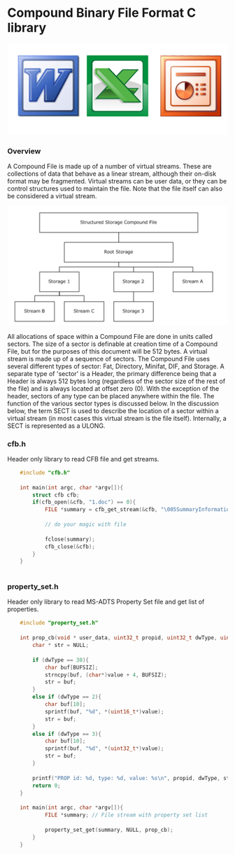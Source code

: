 # Compound Binary File Format C library

![ico](ico.png)

### Overview

A Compound File is made up of a number of virtual streams. These are collections of data that behave as a linear stream, although their on-disk format may be fragmented. Virtual streams can be user data, or they can be control structures used to maintain the file. Note that the file itself can also be considered a virtual stream.

![image](image.png)

All allocations of space within a Compound File are done in units called sectors. The size of a sector is definable at creation time of a Compound File, but for the purposes of this document will be 512 bytes. A virtual stream is made up of a sequence of sectors.
The Compound File uses several different types of sector: Fat, Directory, Minifat, DIF, and Storage. A separate type of 'sector' is a Header, the primary difference being that a Header is always 512 bytes long (regardless of the sector size of the rest of the file) and is always located at offset zero (0). With the exception of the header, sectors of any type can be placed anywhere within the file. The function of the various sector types is discussed below.
In the discussion below, the term SECT is used to describe the location of a sector within a virtual stream (in most cases this virtual stream is the file itself). Internally, a SECT is represented as a ULONG.

### cfb.h 
Header only library to read CFB file and get streams.
```c
	#include "cfb.h"
	
	int main(int argc, char *argv[]){
		struct cfb cfb;
		if(cfb_open(&cfb, "1.doc") == 0){
			FILE *summary = cfb_get_stream(&cfb, "\005SummaryInformation");
			
			// do your magic with file
			
			fclose(summary);
			cfb_close(&cfb);
		}
	}
	
```

### property_set.h 
Header only library to read MS-ADTS Property Set file and get list of properties.
```c
	#include "property_set.h"
	
	int prop_cb(void * user_data, uint32_t propid, uint32_t dwType, uint8_t * value){
		char * str = NULL;
		
		if (dwType == 30){
			char buf[BUFSIZ];
			strncpy(buf, (char*)value + 4, BUFSIZ);
			str = buf;
		}
		else if (dwType == 2){
			char buf[10];
			sprintf(buf, "%d", *(uint16_t*)value);
			str = buf;
		}
		else if (dwType == 3){
			char buf[10];
			sprintf(buf, "%d", *(uint32_t*)value);
			str = buf;
		}

		printf("PROP id: %d, type: %d, value: %s\n", propid, dwType, str);
		return 0;
	}
	
	int main(int argc, char *argv[]){
			FILE *summary; // File stream with property set list
			
			property_set_get(summary, NULL, prop_cb);
		}
	}
	
```
